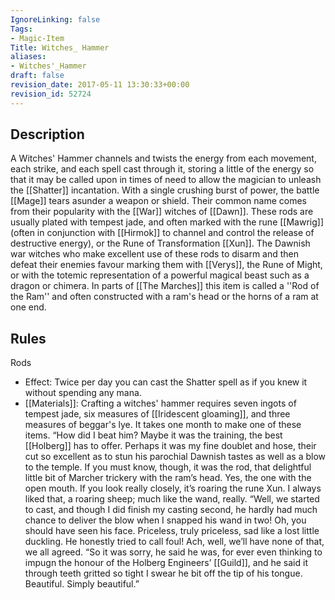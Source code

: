 ```yaml
---
IgnoreLinking: false
Tags:
- Magic-Item
Title: Witches_ Hammer
aliases:
- Witches'_Hammer
draft: false
revision_date: 2017-05-11 13:30:33+00:00
revision_id: 52724
---
```


## Description
A Witches' Hammer channels and twists the energy from each movement, each strike, and each spell cast through it, storing a little of the energy so that it may be called upon in times of need to allow the magician to unleash the [[Shatter]] incantation. With a single crushing burst of power, the battle [[Mage]] tears asunder a weapon or shield. Their common name comes from their popularity with the [[War]] witches of [[Dawn]]. 
These rods are usually plated with tempest jade, and often marked with the rune [[Mawrig]] (often in conjunction with [[Hirmok]] to channel and control the release of destructive energy), or the Rune of Transformation [[Xun]]. The Dawnish war witches who make excellent use of these rods to disarm and then defeat their enemies favour marking them with [[Verys]], the Rune of Might, or with the totemic representation of a powerful magical beast such as a dragon or chimera.
In parts of [[The Marches]] this item is called a ''Rod of the Ram'' and often constructed with a ram's head or the horns of a ram at one end.
## Rules
Rods
* Effect: Twice per day you can cast the Shatter spell as if you knew it without spending any mana.
* [[Materials]]: Crafting a witches' hammer requires seven ingots of tempest jade, six measures of [[Iridescent gloaming]], and three measures of beggar's lye. It takes one month to make one of these items.
“How did I beat him? Maybe it was the training, the best [[Holberg]] has to offer. Perhaps it was my fine doublet and hose, their cut so excellent as to stun his parochial Dawnish tastes as well as a blow to the temple. If you must know, though, it was the rod, that delightful little bit of Marcher trickery with the ram’s head. Yes, the one with the open mouth. If you look really closely, it’s roaring the rune Xun. I always liked that, a roaring sheep; much like the wand, really.
“Well, we started to cast, and though I did finish my casting second, he hardly had much chance to deliver the blow when I snapped his wand in two! Oh, you should have seen his face. Priceless, truly priceless, sad like a lost little duckling. He honestly tried to call foul! Ach, well, we’ll have none of that, we all agreed.
“So it was sorry, he said he was, for ever even thinking to impugn the honour of the Holberg Engineers’ [[Guild]], and he said it through teeth gritted so tight I swear he bit off the tip of his tongue. Beautiful. Simply beautiful.”